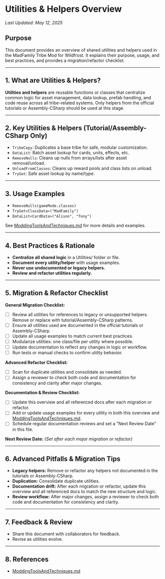 # Utilities & Helpers Overview

_Last Updated: May 12, 2025_

## Purpose
This document provides an overview of shared utilities and helpers used in the MadFamily Tribe Mod for Wildfrost. It explains their purpose, usage, and best practices, and provides a migration/refactor checklist.

---

## 1. What are Utilities & Helpers?
**Utilities and helpers** are reusable functions or classes that centralize common logic for asset management, data lookup, prefab handling, and code reuse across all tribe-related systems. Only helpers from the official tutorials or Assembly-CSharp should be used at this stage.

---

## 2. Key Utilities & Helpers (Tutorial/Assembly-CSharp Only)
- `TribeCopy`: Duplicates a base tribe for safe, modular customization.
- `DataList`: Batch asset lookup for cards, units, effects, etc.
- `RemoveNulls`: Cleans up nulls from arrays/lists after asset removal/unload.
- `UnloadFromClasses`: Cleans up reward pools and class lists on unload.
- `TryGet`: Safe asset lookup by name/type.

---

## 3. Usage Examples
- `RemoveNulls(gameMode.classes)`
- `TryGet<ClassData>("MadFamily")`
- `DataList<CardData>("Alison", "Tony")`

See [ModdingToolsAndTechniques.md](ModdingToolsAndTechniques.md) for more details and examples.

---

## 4. Best Practices & Rationale
- **Centralize all shared logic** in a Utilities/ folder or file.
- **Document every utility/helper** with usage examples.
- **Never use undocumented or legacy helpers.**
- **Review and refactor utilities regularly.**

---

## 5. Migration & Refactor Checklist

**General Migration Checklist:**
- [ ] Review all utilities for references to legacy or unsupported helpers. Remove or replace with tutorial/Assembly-CSharp patterns.
- [ ] Ensure all utilities used are documented in the official tutorials or Assembly-CSharp.
- [ ] Update all usage examples to match current best practices.
- [ ] Modularize utilities: one class/file per utility where possible.
- [ ] Update documentation to reflect any changes in logic or workflow.
- [ ] Run tests or manual checks to confirm utility behavior.

**Advanced Refactor Checklist:**
- [ ] Scan for duplicate utilities and consolidate as needed.
- [ ] Assign a reviewer to check both code and documentation for consistency and clarity after major changes.

**Documentation & Review Checklist:**
- [ ] Update this overview and all referenced docs after each migration or refactor.
- [ ] Add or update usage examples for every utility in both this overview and [ModdingToolsAndTechniques.md](ModdingToolsAndTechniques.md).
- [ ] Schedule regular documentation reviews and set a "Next Review Date" in this file.

**Next Review Date:** _(Set after each major migration or refactor)_

---

## 6. Advanced Pitfalls & Migration Tips
- **Legacy helpers:** Remove or refactor any helpers not documented in the tutorials or Assembly-CSharp.
- **Duplication:** Consolidate duplicate utilities.
- **Documentation drift:** After each migration or refactor, update this overview and all referenced docs to match the new structure and logic.
- **Review workflow:** After major changes, assign a reviewer to check both code and documentation for consistency and clarity.

---

## 7. Feedback & Review
- Share this document with collaborators for feedback.
- Revise as utilities evolve.

---

## 8. References
- [ModdingToolsAndTechniques.md](ModdingToolsAndTechniques.md)
